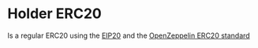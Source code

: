 # Holder ERC20

Is a regular ERC20 using the [EIP20](https://eips.ethereum.org/EIPS/eip-20) and the [OpenZeppelin ERC20 standard](https://docs.openzeppelin.com/contracts/2.x/api/token/erc20)
